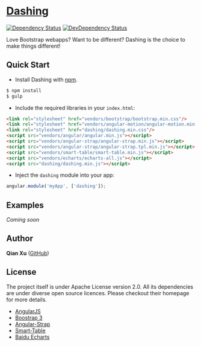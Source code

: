 # [Dashing](https://github.com/stanleyxu2005/dashing)

[![Dependency Status](http://img.shields.io/david/stanleyxu2005/dashing.svg?style=flat)](https://david-dm.org/stanleyxu2005/dashing#info=dependencies) [![DevDependency Status](http://img.shields.io/david/dev/stanleyxu2005/dashing.svg?style=flat)](https://david-dm.org/stanleyxu2005/dashing#info=devDependencies)

Love Bootstrap webapps? Want to be different? Dashing is the choice to make things different!  


## Quick Start

+ Install Dashing with [npm](https://nodejs.org/).

>
```bash
$ npm install
$ gulp
```

+ Include the required libraries in your `index.html`:

>
``` html
<link rel="stylesheet" href="vendors/bootstrap/bootstrap.min.css"/>
<link rel="stylesheet" href="vendors/angular-motion/angular-motion.min.css"/>
<link rel="stylesheet" href="dashing/dashing.min.css"/>
<script src="vendors/angular/angular.min.js"></script>
<script src="vendors/angular-strap/angular-strap.min.js"></script>
<script src="vendors/angular-strap/angular-strap.tpl.min.js"></script>
<script src="vendors/smart-table/smart-table.min.js"></script>
<script src="vendors/echarts/echarts-all.js"></script>
<script src="dashing/dashing.min.js"></script>
```

+ Inject the `dashing` module into your app:

>
``` js
angular.module('myApp', ['dashing']);
```


## Examples 

*Coming soon*


## Author

**Qian Xu** ([GitHub](https://github.com/stanleyxu2005))


## License

The project itself is under Apache License version 2.0. All its dependencies are under diverse open source licences. Please checkout their homepage for more details.

+ [AngularJS](http://angularjs.org)
+ [Boostrap 3](http://getbootstrap.com)
+ [Angular-Strap](http://mgcrea.github.io/angular-strap)
+ [Smart-Table](http://lorenzofox3.github.io/smart-table-website/)
+ [Baidu Echarts](http://echarts.baidu.com/)

